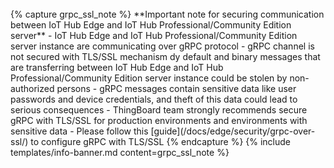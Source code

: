 <br>
{% capture grpc_ssl_note %}
**Important note for securing communication between IoT Hub Edge and IoT Hub Professional/Community Edition server**
 - IoT Hub Edge and IoT Hub Professional/Community Edition server instance are communicating over gRPC protocol
 - gRPC channel is not secured with TLS/SSL mechanism dy default and binary messages that are transferring between IoT Hub Edge and IoT Hub Professional/Community Edition server instance could be stolen by non-authorized persons
 - gRPC messages contain sensitive data like user passwords and device credentials, and theft of this data could lead to serious consequences 
 - ThingBoard team strongly recommends secure gRPC with TLS/SSL for production environments and environments with sensitive data
 - Please follow this [guide](/docs/edge/security/grpc-over-ssl/) to configure gRPC with TLS/SSL 
{% endcapture %}
{% include templates/info-banner.md content=grpc_ssl_note %}